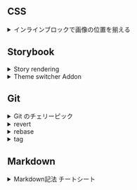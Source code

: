 ## CSS

<details><summary>インラインブロックで画像の位置を揃える</summary>

URL : [css – インラインブロックを並べて画像を表示するとずれてしまう | memorandum-plus](http://memorandum-plus.com/2018/04/04/css-%E3%82%A4%E3%83%B3%E3%83%A9%E3%82%A4%E3%83%B3%E3%83%96%E3%83%AD%E3%83%83%E3%82%AF%E3%82%92%E4%B8%A6%E3%81%B9%E3%81%A6%E7%94%BB%E5%83%8F%E3%82%92%E8%A1%A8%E7%A4%BA%E3%81%99%E3%82%8B%E3%81%A8/)

概要 : 

- `vertical-align` のデフォルト値は `baseline`
- `display: inline-block` で画像を含むコンテンツと文字を含むコンテンツを並べると、画像の下端と文字の下端が揃うように並び、見た目上ずれが発生する
</details>

## Storybook

<details><summary>Story rendering</summary>

URL：[Story rendering](https://storybook.js.org/docs/react/configure/story-rendering#adding-to-head/)

概要：

- `.storybook/preview-head.html` を使えば、iframeの書き換えが可能？（調査中）
</details>


<details><summary>Theme switcher Addon</summary>

URL：[Theme switcher Addon | Storybook](https://storybook.js.org/addons/storybook-addon-themes)

概要：

- Storybook のテーマの切り替え（任意の要素のクラスの切り替え）ができる
</details>

## Git

<details><summary>Git のチェリーピック</summary>

URL：[Git のチェリーピック | Atlassian Git Tutorial](https://www.atlassian.com/ja/git/tutorials/cherry-pick)  
※分かりやすいサイトがあれば更新したい

概要：

- 任意のコミットだけを別のブランチに適用することができる
</details>

<details><summary>revert</summary>

URL：[revert｜サル先生のGit入門【プロジェクト管理ツールBacklog】](https://backlog.com/ja/git-tutorial/stepup/29/)

概要：

- 特定のコミットを打ち消すことができる
- 新しくコミットを追加するため、コミットの履歴は残る
</details>

<details><summary>rebase</summary>

URL：[rebase -i でコミットをまとめる｜サル先生のGit入門【プロジェクト管理ツールBacklog】](https://backlog.com/ja/git-tutorial/stepup/32/)

概要：

- コミットをまとめることができる

URL：[マージとリベース | Atlassian Git Tutorial](https://www.atlassian.com/ja/git/tutorials/merging-vs-rebasing)

概要：

- リベースはブランチの統合が可能（マージ同様）
- コミット履歴を整理することができる
- 履歴の破壊をするため、リモートブランチの操作はご法度
</details>

<details><summary>tag</summary>

URL：[タグ｜サル先生のGit入門【プロジェクト管理ツールBacklog】](https://backlog.com/ja/git-tutorial/stepup/17/)

概要：

- コミットを参照しやすくするため、分かりやすい名前（タグ）を付けることができる
</details>

## Markdown

<details><summary>Markdown記法 チートシート</summary>

URL：[Markdown記法 チートシート - Qiita](https://qiita.com/Qiita/items/c686397e4a0f4f11683d#details---%E6%8A%98%E3%82%8A%E3%81%9F%E3%81%9F%E3%81%BF)

概要：

- 「折りたたみ」は `<details>` と `<summary>` で表現可能

```
<details><summary>表示される部分</summary>本文</details>
```
</details>